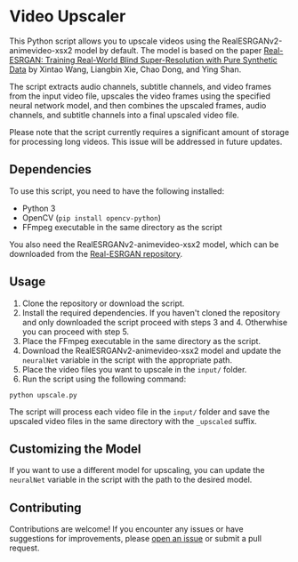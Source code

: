 # Video Upscaler

This Python script allows you to upscale videos using the RealESRGANv2-animevideo-xsx2 model by default. The model is based on the paper [Real-ESRGAN: Training Real-World Blind Super-Resolution with Pure Synthetic Data](https://arxiv.org/abs/2111.09630) by Xintao Wang, Liangbin Xie, Chao Dong, and Ying Shan. 

The script extracts audio channels, subtitle channels, and video frames from the input video file, upscales the video frames using the specified neural network model, and then combines the upscaled frames, audio channels, and subtitle channels into a final upscaled video file.

Please note that the script currently requires a significant amount of storage for processing long videos. This issue will be addressed in future updates.

## Dependencies

To use this script, you need to have the following installed:

- Python 3
- OpenCV (`pip install opencv-python`)
- FFmpeg executable in the same directory as the script

You also need the RealESRGANv2-animevideo-xsx2 model, which can be downloaded from the [Real-ESRGAN repository](https://github.com/xinntao/Real-ESRGAN).

## Usage

1. Clone the repository or download the script.
2. Install the required dependencies.
If you haven't cloned the repository and only downloaded the script proceed with steps 3 and 4. Otherwhise you can proceed with step 5.
3. Place the FFmpeg executable in the same directory as the script.
4. Download the RealESRGANv2-animevideo-xsx2 model and update the `neuralNet` variable in the script with the appropriate path.
5. Place the video files you want to upscale in the `input/` folder.
6. Run the script using the following command:

```
python upscale.py
```

The script will process each video file in the `input/` folder and save the upscaled video files in the same directory with the `_upscaled` suffix.

## Customizing the Model

If you want to use a different model for upscaling, you can update the `neuralNet` variable in the script with the path to the desired model.

## Contributing

Contributions are welcome! If you encounter any issues or have suggestions for improvements, please [open an issue](https://github.com/your-username/your-repo/issues) or submit a pull request.